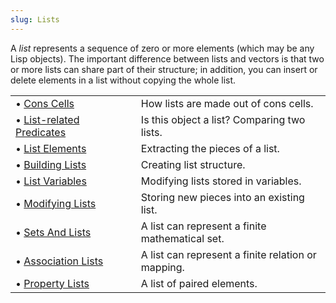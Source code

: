```yaml
---
slug: Lists
---
```


A *list* represents a sequence of zero or more elements (which may be any Lisp objects). The important difference between lists and vectors is that two or more lists can share part of their structure; in addition, you can insert or delete elements in a list without copying the whole list.

|                                                          |    |                                                    |
| :------------------------------------------------------- | -- | :------------------------------------------------- |
| • [Cons Cells](Cons-Cells)                               |    | How lists are made out of cons cells.              |
| • [List-related Predicates](List_002drelated-Predicates) |    | Is this object a list? Comparing two lists.        |
| • [List Elements](List-Elements)                         |    | Extracting the pieces of a list.                   |
| • [Building Lists](Building-Lists)                       |    | Creating list structure.                           |
| • [List Variables](List-Variables)                       |    | Modifying lists stored in variables.               |
| • [Modifying Lists](Modifying-Lists)                     |    | Storing new pieces into an existing list.          |
| • [Sets And Lists](Sets-And-Lists)                       |    | A list can represent a finite mathematical set.    |
| • [Association Lists](Association-Lists)                 |    | A list can represent a finite relation or mapping. |
| • [Property Lists](Property-Lists)                       |    | A list of paired elements.                         |
